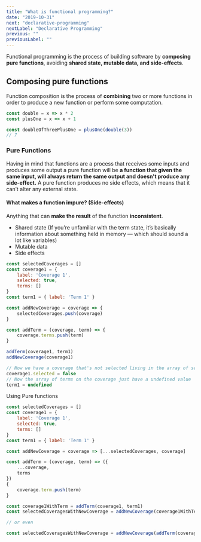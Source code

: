 ```yaml
---
title: "What is functional programming?"
date: "2019-10-31"
next: "declarative-programming"
nextLabel: "Declarative Programming"
previous: ""
previousLabel: ""
---
```


Functional programming is the process of building software by **composing pure functions**, avoiding **shared state, mutable data, and side-effects**.

## Composing pure functions
 Function composition is the process of **combining** two or more functions in order to produce a new function or perform some computation. 
 
 ```js
const double = x => x * 2
const plusOne = x => x + 1

const doubleOfThreePlusOne = plusOne(double(3))
// 7
```
 
### Pure Functions

Having in mind that functions are a process that receives some inputs and produces some output a pure function will be **a function that given the same input, will always return the same output and doesn't produce any side-effect.**
A pure function produces no side effects, which means that it can’t alter any external state. 

#### What makes a function impure? (Side-effects)
Anything that can **make the result** of the function **inconsistent**.
- Shared state (If you’re unfamiliar with the term state, it’s basically information about something held in memory — which should sound a lot like variables)
- Mutable data
- Side effects

```js
const selectedCoverages = []
const coverage1 = {
    label: 'Coverage 1',
    selected: true,
    terms: []
}
const term1 = { label: 'Term 1' }

const addNewCoverage = coverage => {
    selectedCoverages.push(coverage)
}

const addTerm = (coverage, term) => {
    coverage.terms.push(term)
}

addTerm(coverage1, term1)
addNewCoverage(coverage1)

// Now we have a coverage that's not selected living in the array of selected coverages
coverage1.selected = false
// Now the array of terms on the coverage just have a undefined value
term1 = undefined
```
Using Pure functions
```js
const selectedCoverages = []
const coverage1 = {
    label: 'Coverage 1',
    selected: true,
    terms: []
}
const term1 = { label: 'Term 1' }

const addNewCoverage = coverage => [...selectedCoverages, coverage]

const addTerm = (coverage, term) => ({
    ...coverage,
    terms
})
{
    coverage.term.push(term)
}

const coverage1WithTerm = addTerm(coverage1, term1)
const selectedCoveragesWithNewCoverage = addNewCoverage(coverage1WithTerm)

// or even

const selectedCoveragesWithNewCoverage = addNewCoverage(addTerm(coverage1, term1))

```
